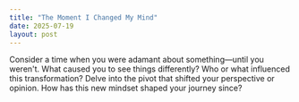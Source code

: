 ```yaml
---
title: "The Moment I Changed My Mind"
date: 2025-07-19
layout: post
---
```


Consider a time when you were adamant about something—until you weren't. What caused you to see things differently? Who or what influenced this transformation? Delve into the pivot that shifted your perspective or opinion. How has this new mindset shaped your journey since?
